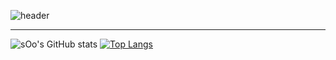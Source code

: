 ![header](https://capsule-render.vercel.app/api?type=wave&color=auto&height=300&section=header&text=sOo%20CodeLog&fontSize=90)


-----------------------------------------------------


![sOo's GitHub stats](https://github-readme-stats.vercel.app/api?username=sOo&show_icons=true&theme=radical) 
[![Top Langs](https://github-readme-stats.vercel.app/api/top-langs/?username=jong920224&layout=compact)](https://github.com/anuraghazra/github-readme-stats)

<!--
**jong920224/jong920224** is a ✨ _special_ ✨ repository because its `README.md` (this file) appears on your GitHub profile.

Here are some ideas to get you started:

- 🔭 I’m currently working on ...
- 🌱 I’m currently learning ...
- 👯 I’m looking to collaborate on ...
- 🤔 I’m looking for help with ...
- 💬 Ask me about ...
- 📫 How to reach me: ...
- 😄 Pronouns: ...
- ⚡ Fun fact: ...
-->
